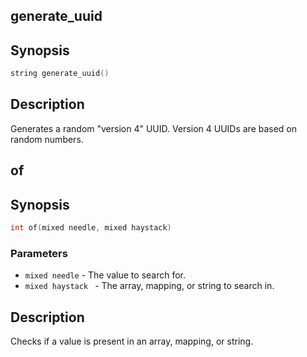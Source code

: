 ## generate_uuid

## Synopsis

```c
string generate_uuid()
```

## Description

Generates a random "version 4" UUID. Version 4 UUIDs are based
on random numbers.

## of

## Synopsis

```c
int of(mixed needle, mixed haystack)
```

### Parameters

* `mixed needle` - The value to search for.
* `mixed haystack ` - The array, mapping, or string to search in.

## Description

Checks if a value is present in an array, mapping, or string.


